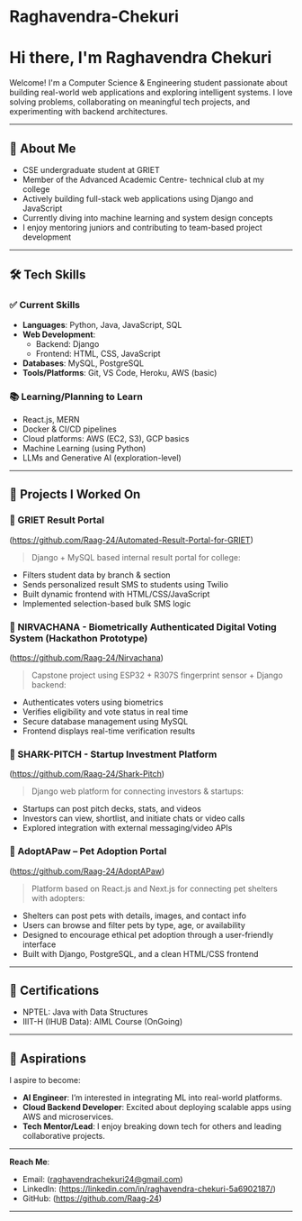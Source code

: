 # Raghavendra-Chekuri
# Hi there, I'm Raghavendra Chekuri

Welcome! I'm a Computer Science & Engineering student passionate about building real-world web applications and exploring intelligent systems. I love solving problems, collaborating on meaningful tech projects, and experimenting with backend architectures.

---

## 🚀 About Me

- CSE undergraduate student at GRIET
- Member of the Advanced Academic Centre- technical club at my college
- Actively building full-stack web applications using Django and JavaScript
- Currently diving into machine learning and system design concepts
- I enjoy mentoring juniors and contributing to team-based project development

---

## 🛠️ Tech Skills

### ✅ Current Skills
- **Languages**: Python, Java, JavaScript, SQL
- **Web Development**:
  - Backend: Django
  - Frontend: HTML, CSS, JavaScript
- **Databases**: MySQL, PostgreSQL
- **Tools/Platforms**: Git, VS Code, Heroku, AWS (basic)

### 📚 Learning/Planning to Learn
- React.js, MERN
- Docker & CI/CD pipelines
- Cloud platforms: AWS (EC2, S3), GCP basics
- Machine Learning (using Python)
- LLMs and Generative AI (exploration-level)

---

## 💼 Projects I Worked On

### 🔹 GRIET Result Portal
(https://github.com/Raag-24/Automated-Result-Portal-for-GRIET)
> Django + MySQL based internal result portal for college:
- Filters student data by branch & section
- Sends personalized result SMS to students using Twilio
- Built dynamic frontend with HTML/CSS/JavaScript
- Implemented selection-based bulk SMS logic

### 🔹 NIRVACHANA - Biometrically Authenticated Digital Voting System (Hackathon Prototype)
(https://github.com/Raag-24/Nirvachana)
> Capstone project using ESP32 + R307S fingerprint sensor + Django backend:
- Authenticates voters using biometrics
- Verifies eligibility and vote status in real time
- Secure database management using MySQL
- Frontend displays real-time verification results

### 🔹 SHARK-PITCH - Startup Investment Platform
(https://github.com/Raag-24/Shark-Pitch)
> Django web platform for connecting investors & startups:
- Startups can post pitch decks, stats, and videos
- Investors can view, shortlist, and initiate chats or video calls
- Explored integration with external messaging/video APIs

### 🔹 AdoptAPaw – Pet Adoption Portal
(https://github.com/Raag-24/AdoptAPaw)
> Platform based on React.js and Next.js for connecting pet shelters with adopters:  
- Shelters can post pets with details, images, and contact info  
- Users can browse and filter pets by type, age, or availability  
- Designed to encourage ethical pet adoption through a user-friendly interface  
- Built with Django, PostgreSQL, and a clean HTML/CSS frontend  

---

## 📜 Certifications

- NPTEL: Java with Data Structures 
- IIIT-H (IHUB Data): AIML Course (OnGoing)

---

## 🎯 Aspirations

I aspire to become:

- **AI Engineer**: I’m interested in integrating ML into real-world platforms.
- **Cloud Backend Developer**: Excited about deploying scalable apps using AWS and microservices.
- **Tech Mentor/Lead**: I enjoy breaking down tech for others and leading collaborative projects.

---

**Reach Me**:  
- Email: (raghavendrachekuri24@gmail.com)
- LinkedIn: (https://linkedin.com/in/raghavendra-chekuri-5a6902187/)
- GitHub: (https://github.com/Raag-24)

---
